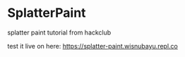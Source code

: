 # SplatterPaint
splatter paint tutorial from hackclub

test it live on here: https://splatter-paint.wisnubayu.repl.co
